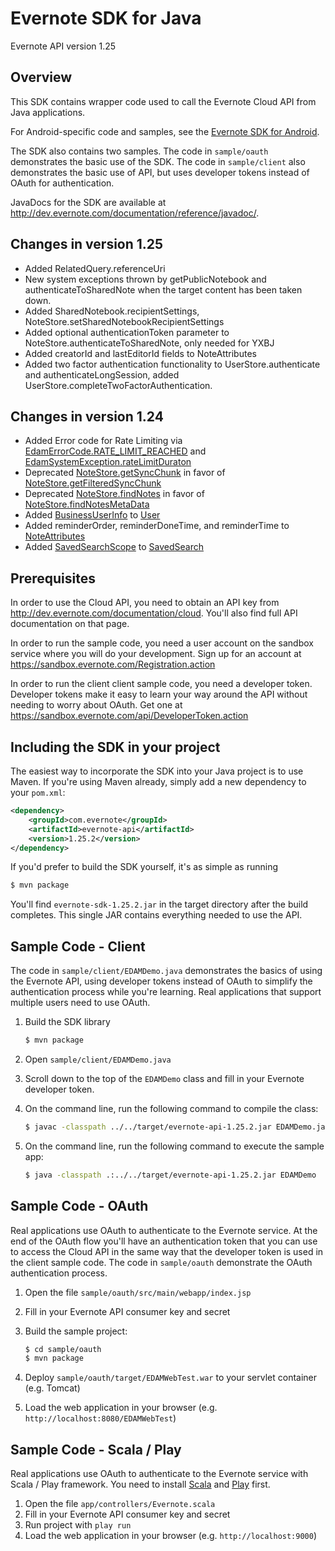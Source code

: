 Evernote SDK for Java
==========================================

Evernote API version 1.25


Overview
--------
This SDK contains wrapper code used to call the Evernote Cloud API from Java applications.

For Android-specific code and samples, see the [Evernote SDK for Android](http://www.github.com/evernote/evernote-sdk-android).

The SDK also contains two samples. The code in `sample/oauth` demonstrates the basic use of the SDK. The code in `sample/client` also demonstrates the basic use of API, but uses developer tokens instead of OAuth for authentication.

JavaDocs for the SDK are available at http://dev.evernote.com/documentation/reference/javadoc/.

Changes in version 1.25
-----------------------

* Added RelatedQuery.referenceUri
* New system exceptions thrown by getPublicNotebook and authenticateToSharedNote when the target content has been taken down.
* Added SharedNotebook.recipientSettings, NoteStore.setSharedNotebookRecipientSettings
* Added optional authenticationToken parameter to NoteStore.authenticateToSharedNote, only needed for YXBJ
* Added creatorId and lastEditorId fields to NoteAttributes
* Added two factor authentication functionality to UserStore.authenticate and authenticateLongSession, added UserStore.completeTwoFactorAuthentication.


Changes in version 1.24
-----------------------

* Added Error code for Rate Limiting via [EdamErrorCode.RATE_LIMIT_REACHED](https://dev.evernote.com/documentation/reference/Errors.html#Enum_EDAMErrorCode) and [EdamSystemException.rateLimitDuraton](https://dev.evernote.com/documentation/reference/Errors.html#Struct_EDAMSystemException)
* Deprecated [NoteStore.getSyncChunk](https://dev.evernote.com/documentation/reference/NoteStore.html#Fn_NoteStore_getSyncChunk) in favor of [NoteStore.getFilteredSyncChunk](https://dev.evernote.com/documentation/reference/NoteStore.html#Fn_NoteStore_getFilteredSyncChunk)
* Deprecated [NoteStore.findNotes](https://dev.evernote.com/documentation/reference/NoteStore.html#Fn_NoteStore_findNotes) in favor of [NoteStore.findNotesMetaData](https://dev.evernote.com/documentation/reference/NoteStore.html#Fn_NoteStore_findNotesMetaData)
* Added [BusinessUserInfo](https://dev.evernote.com/documentation/reference/Types.html#Struct_BusinessUserInfo) to [User](https://dev.evernote.com/documentation/reference/Types.html#Struct_BusinessUserInfo)
* Added reminderOrder, reminderDoneTime, and reminderTime to [NoteAttributes](https://dev.evernote.com/documentation/reference/Types.html#Struct_NoteAttributes)
* Added [SavedSearchScope](https://dev.evernote.com/documentation/reference/Types.html#Struct_SavedSearchScope) to [SavedSearch](https://dev.evernote.com/documentation/reference/Types.html#Struct_SavedSearch)


Prerequisites
-------------
In order to use the Cloud API, you need to obtain an API key from http://dev.evernote.com/documentation/cloud. You'll also find full API documentation on that page.

In order to run the sample code, you need a user account on the sandbox service where you will do your development. Sign up for an account at https://sandbox.evernote.com/Registration.action

In order to run the client client sample code, you need a developer token. Developer tokens make it easy to learn your way around the API without needing to worry about OAuth. Get one at https://sandbox.evernote.com/api/DeveloperToken.action

Including the SDK in your project
---------------------------------

The easiest way to incorporate the SDK into your Java project is to use Maven. If you're using Maven already, simply add a new dependency to your `pom.xml`:

```xml
<dependency>
    <groupId>com.evernote</groupId>
    <artifactId>evernote-api</artifactId>
    <version>1.25.2</version>
</dependency>
```

If you'd prefer to build the SDK yourself, it's as simple as running

```bash
$ mvn package
```

You'll find `evernote-sdk-1.25.2.jar` in the target directory after the build completes. This single JAR contains everything needed to use the API.

Sample Code - Client
------------------------
The code in `sample/client/EDAMDemo.java` demonstrates the basics of using the Evernote API, using developer tokens instead of OAuth to simplify the authentication process while you're learning. Real applications that support multiple users need to use OAuth.

1. Build the SDK library

    ```bash
    $ mvn package
    ```
1. Open `sample/client/EDAMDemo.java`
1. Scroll down to the top of the `EDAMDemo` class and fill in your Evernote developer token.
1. On the command line, run the following command to compile the class:

    ```bash
    $ javac -classpath ../../target/evernote-api-1.25.2.jar EDAMDemo.java
    ```

1. On the command line, run the following command to execute the sample app:

    ```bash
    $ java -classpath .:../../target/evernote-api-1.25.2.jar EDAMDemo
    ````

Sample Code - OAuth
-----------------------
Real applications use OAuth to authenticate to the Evernote service. At the end of the OAuth flow you'll have an authentication token that you can use to access the Cloud API in the same way that the developer token is used in the client sample code. The code in `sample/oauth` demonstrate the OAuth authentication process.

1. Open the file `sample/oauth/src/main/webapp/index.jsp`
1. Fill in your Evernote API consumer key and secret
1. Build the sample project:

    ```bash
    $ cd sample/oauth
    $ mvn package
    ```

1. Deploy `sample/oauth/target/EDAMWebTest.war` to your servlet container (e.g. Tomcat)
1. Load the web application in your browser (e.g. `http://localhost:8080/EDAMWebTest`)

Sample Code - Scala / Play
--------------------------
Real applications use OAuth to authenticate to the Evernote service with Scala / Play framework.  You need to install [Scala](http://www.scala-lang.org/) and [Play](http://www.playframework.com/) first.

1. Open the file `app/controllers/Evernote.scala`
1. Fill in your Evernote API consumer key and secret
1. Run project with `play run`
1. Load the web application in your browser (e.g. `http://localhost:9000`)
